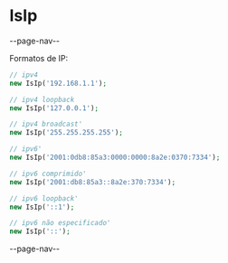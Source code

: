 # IsIp

--page-nav--

Formatos de IP:

```php
// ipv4
new IsIp('192.168.1.1');

// ipv4 loopback
new IsIp('127.0.0.1');

// ipv4 broadcast'   
new IsIp('255.255.255.255');

// ipv6'             
new IsIp('2001:0db8:85a3:0000:0000:8a2e:0370:7334');

// ipv6 comprimido'  
new IsIp('2001:db8:85a3::8a2e:370:7334');

// ipv6 loopback'    
new IsIp('::1');

// ipv6 não especificado' 
new IsIp('::');
```

--page-nav--
